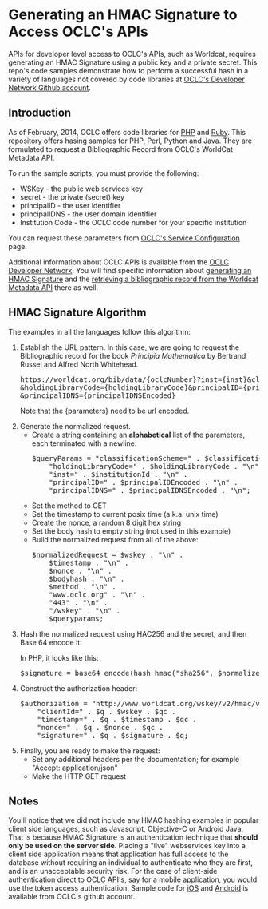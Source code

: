 # Generating an HMAC Signature to Access OCLC's APIs

APIs for developer level access to OCLC's APIs, such as Worldcat, requires generating an HMAC Signature using a public key and a private secret. This repo's code samples demonstrate how to perform a successful hash in a variety of languages not covered by code libraries at <a href="https://github.com/OCLC-Developer-Network">OCLC's Developer Network Github account</a>.

## Introduction

As of February, 2014, OCLC offers code libraries for <a href="">PHP</a> and <a href="https://github.com/OCLC-Developer-Network/oclc-auth-ruby">Ruby</a>. This repository offers hasing samples for PHP, Perl, Python and Java. They are formulated to request a Bibliographic Record from OCLC's WorldCat Metadata API.

To run the sample scripts, you must provide the following:

* WSKey - the public web services key
* secret - the private (secret) key
* principalID - the user identifier
* principalIDNS - the user domain identifier
* Institution Code - the OCLC code number for your specific institution

You can request these parameters from <a href="https://www.worldcat.org/config/">OCLC's Service Configuration</a> page.

Additional information about OCLC APIs is available from the <a href="http://oclc.org/developer/">OCLC Developer Network</a>. You will find specific information about <a href="http://oclc.org/developer/platform/authentication/hmac-signature">generating an HMAC Signature</a> and the <a href="http://oclc.org/developer/documentation/worldcat-metadata-api/bibliographic-record-resource">retrieving a bibliographic record from the Worldcat Metadata API</a> there as well.

## HMAC Signature Algorithm

The examples in all the languages follow this algorithm:

<ol>
<li>Establish the URL pattern. In this case, we are going to request the Bibliographic record for the book <i>Principia Mathematica</i> by Bertrand Russel and Alfred North Whitehead.

<pre>
https://worldcat.org/bib/data/{oclcNumber}?inst={inst}&classificationScheme={classificationScheme}
&holdingLibraryCode={holdingLibraryCode}&principalID={principalIDEncoded}
&principalIDNS={principalIDNSEncoded}
</pre>
Note that the {parameters} need to be url encoded.
</li>
<li>
Generate the normalized request.
<ul>
<li>
Create a string containing an <b>alphabetical</b> list of the parameters, each terminated with a newline:
<pre>
$queryParams = "classificationScheme=" . $classificationScheme . "\n" .
    "holdingLibraryCode=" . $holdingLibraryCode . "\n" .
    "inst=" . $institutionId . "\n" .
    "principalID=" . $principalIDEncoded . "\n" .
    "principalIDNS=" . $principalIDNSEncoded . "\n";
</pre>
</li>
<li>Set the method to GET</li>
<li>Set the timestamp to current posix time (a.k.a. unix time)</li>
<li>Create the nonce, a random 8 digit hex string</li>
<li>Set the body hash to empty string (not used in this example)</li>
<li>Build the normalized request from all of the above:
<pre>
$normalizedRequest = $wskey . "\n" .
    $timestamp . "\n" .
    $nonce . "\n" .
    $bodyhash . "\n" .
    $method . "\n" .
    "www.oclc.org" . "\n" .
    "443" . "\n" .
    "/wskey" . "\n" .
    $queryparams;
</pre>
</li>
</ul>
</li>
<li>Hash the normalized request using HAC256 and the secret, and then Base 64 encode it:

In PHP, it looks like this:

<pre>
$signature = base64_encode(hash_hmac("sha256", $normalizedRequest, $secret, true));
</pre>

</li>
<li>Construct the authorization header:
<pre>
$authorization = "http://www.worldcat.org/wskey/v2/hmac/v1 " .
    "clientId=" . $q . $wskey . $qc .
    "timestamp=" . $q . $timestamp . $qc .
    "nonce=" . $q . $nonce . $qc .
    "signature=" . $q . $signature . $q;
</pre></li>
<li>Finally, you are ready to make the request:
<ul>
<li>Set any additional headers per the documentation; for example "Accept: application/json"</li>
<li>Make the HTTP GET request</li>
</ul>
</li>
</ol>

## Notes

You'll notice that we did not include any HMAC hashing examples in popular client side languages, such as Javascript, Objective-C or Android Java. That is because HMAC Signature is an authentication technique that <b>should only be used on the server side</b>. Placing a "live" webservices key into a client side application means that application has full access to the database without requiring an individual to authenticate who they are first, and is an unacceptable security risk. For the case of client-side authentication direct to OCLC API's, say for a mobile application, you would use the token access authentication. Sample code for <a href="https://github.com/OCLC-Developer-Network/oclc-auth-ios-example">iOS</a> and <a href="https://github.com/OCLC-Developer-Network/oclc-auth-ios-example">Android</a> is available from OCLC's github account.
